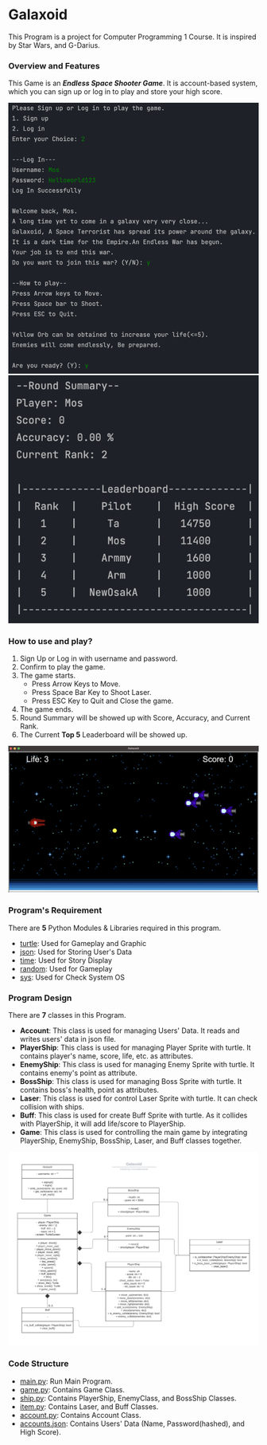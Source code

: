 # Galaxoid #
This Program is a project for Computer Programming 1 Course.
It is inspired by Star Wars, and G-Darius.

### Overview and Features ###
This Game is an ***Endless Space Shooter Game***. It is account-based system, which
you can sign up or log in to play and store your high score.

![Galaxoid Console Screen](images/console_screenshot_1.png)
![Galaxoid Console Screen](images/console_screenshot_2.png)

### How to use and play? ###
1. Sign Up or Log in with username and password.
2. Confirm to play the game.
3. The game starts.
   * Press Arrow Keys to Move.
   * Press Space Bar Key to Shoot Laser.
   * Press ESC Key to Quit and Close the game.
4. The game ends.
5. Round Summary will be showed up with Score, Accuracy, and Current Rank.
6. The Current **Top 5** Leaderboard will be showed up.

![Galaxoid Turtle Screen](images/game_screenshot.png)

### Program's Requirement ###
There are **5** Python Modules & Libraries required in this program.
* [turtle](https://docs.python.org/3/library/turtle.html): Used for Gameplay and Graphic
* [json](https://docs.python.org/3/library/json.html?highlight=json#module-json): Used for Storing User's Data
* [time](https://docs.python.org/3.11/library/time.html): Used for Story Display 
* [random](https://docs.python.org/3/library/random.html): Used for Gameplay
* [sys](https://docs.python.org/3/library/sys.html): Used for Check System OS

### Program Design ###
There are **7** classes in this Program.
* **Account**: This class is used for managing Users' Data. It reads and writes users' data in json file.
* **PlayerShip**: This class is used for managing Player Sprite with turtle. It contains player's name, score, life, etc. as attributes.
* **EnemyShip**: This class is used for managing Enemy Sprite with turtle. It contains enemy's point as attribute.
* **BossShip**: This class is used for managing Boss Sprite with turtle. It contains boss's health, point as attributes.
* **Laser**: This class is used for control Laser Sprite with turtle. It can check collision with ships.
* **Buff**: This class is used for create Buff Sprite with turtle. As it collides with PlayerShip, it will add life/score to PlayerShip.
* **Game**: This class is used for controlling the main game by integrating PlayerShip, EnemyShip, BossShip, Laser, and Buff classes together.

![Galaxoid UML Diagram](images/Galaxoid_UML.png)

### Code Structure ###
* [main.py](main.py): Run Main Program.
* [game.py](game.py): Contains Game Class.
* [ship.py](ship.py): Contains PlayerShip, EnemyClass, and BossShip Classes.
* [item.py](item.py): Contains Laser, and Buff Classes.
* [account.py](account.py): Contains Account Class.
* [accounts.json](accounts.json): Contains Users' Data (Name, Password(hashed), and High Score).